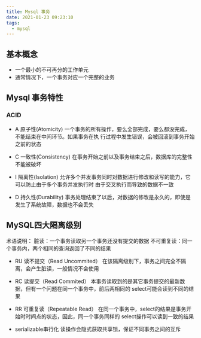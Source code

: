 ```yaml
---
title: Mysql 事务
date: 2021-01-23 09:23:10
tags:
  - mysql
---
```


## 基本概念

+ ⼀个最⼩的不可再分的⼯作单元
+ 通常情况下，⼀个事务对应⼀个完整的业务

## Mysql 事务特性

### ACID

+ A 原⼦性(Atomicity)
⼀个事务的所有操作，要么全部完成，要么都没完成，不能结束在中间环节。如果事务在执
⾏过程中发⽣错误，会被回滚到事务开始之前的状态

+ C ⼀致性(Consistency)
在事务开始之前以及事务结束之后，数据库的完整性不能被破坏

+ I 隔离性(Isolation)
允许多个并发事务同时对数据进⾏修改和读写的能⼒，它可以防⽌由于多个事务并发执⾏时
由于交叉执⾏⽽导致的数据不⼀致

+ D 持久性(Durability)
事务处理结束了以后，对数据的修改是永久的，即使是发⽣了系统故障，数据也不会丢失


## MySQL四⼤隔离级别
术语说明：
脏读：⼀个事务读取另⼀个事务还没有提交的数据
不可重复读：同⼀个事务内，两个相同的查询返回了不同的结果

+ RU 读不提交（Read Uncommited）
在该隔离级别下，事务之间完全不隔离，会产⽣脏读，⼀般情况不会使⽤

+ RC 读提交（Read Commited）
本事务读取到的是其它事务提交的最新数据，但有⼀个问题在同⼀个事务中，前后两相同的
select可能会读到不同的结果

+ RR 可重复读（Repeatable Read）
在同⼀个事务中，select的结果是事务开始时时间点的状态，因此，同⼀个事务同样的
select操作可以读到⼀致的结果

+ serializable串⾏化
读操作会隐式获取共享锁，保证不同事务之间的互斥